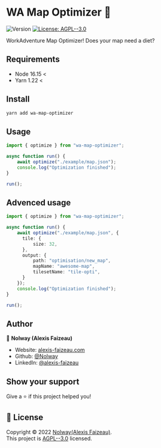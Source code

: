 <h1>WA Map Optimizer 💪</h1>
<p>
  <img alt="Version" src="https://img.shields.io/badge/version-1.0.0-blue.svg?cacheSeconds=2592000" />
  <a href="LICENSE.txt" target="_blank">
    <img alt="License: AGPL--3.0" src="https://img.shields.io/badge/License-AGPL--3.0-yellow.svg" />
  </a>
</p>

WorkAdventure Map Optimizer! Does your map need a diet?

## Requirements

-   Node 16.15 <
-	Yarn 1.22 <

## Install

```sh
yarn add wa-map-optimizer
```

## Usage

```ts
import { optimize } from "wa-map-optimizer";

async function run() {
    await optimize("./example/map.json");
    console.log("Optimization finished");
}

run();
```

## Advenced usage

```ts
import { optimize } from "wa-map-optimizer";

async function run() {
    await optimize("./example/map.json", {
      tile: {
          size: 32,
      },
      output: {
          path: "optimisation/new_map",
          mapName: "awesome-map",
          tilesetName: "tile-opti",
      }
    });
    console.log("Optimization finished");
}

run();
```

## Author

👤 **Nolway (Alexis Faizeau)**

-   Website: [alexis-faizeau.com](https://www.alexis-faizeau.com)
-   Github: [@Nolway](https://github.com/Nolway)
-   LinkedIn: [@alexis-faizeau](https://linkedin.com/in/alexis-faizeau)

## Show your support

Give a ⭐️ if this project helped you!

## 📝 License

Copyright © 2022 [Nolway(Alexis Faizeau)](https://github.com/Nolway).<br />
This project is [AGPL--3.0](LICENSE.txt) licensed.
